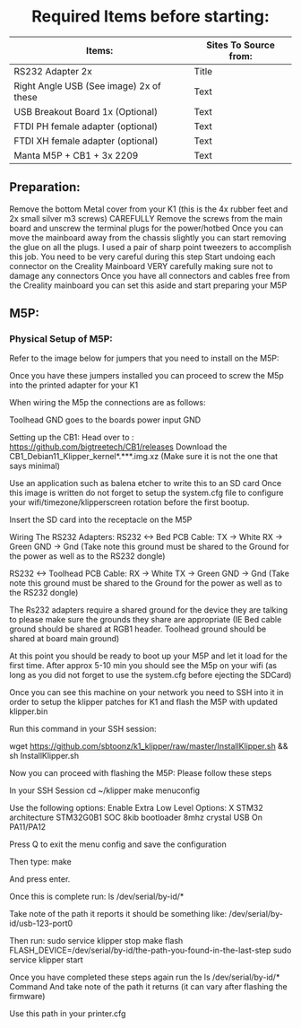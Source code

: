 <center><H1> Required Items before starting:</h1></center> 



| Items:      | Sites To Source from: |
| ----------- | ----------- |
| RS232 Adapter 2x      | Title       |
| Right Angle USB (See image) 2x of these   | Text        |
| USB Breakout Board 1x (Optional) | Text        |
| FTDI PH female adapter (optional)   | Text        |
| FTDI XH female adapter (optional)   | Text        |
| Manta M5P + CB1 + 3x 2209  | Text        |


## Preparation: 


Remove the bottom Metal cover from your K1 (this is the 4x rubber feet and 2x small silver m3 screws)
CAREFULLY  Remove the screws from the main board and unscrew the terminal plugs for the power/hotbed
Once you can move the mainboard away from the chassis slightly you can start removing the glue on all the plugs. I used a pair of sharp point tweezers to accomplish this job. You need to be very careful during this step 
Start undoing each connector on the Creality Mainboard VERY carefully making sure not to damage any connectors
Once you have all connectors and cables free from the Creality mainboard you can set this aside and start preparing your M5P


## M5P:

### Physical Setup of M5P:

Refer to the image below for jumpers that you need to install on the M5P:



Once you have these jumpers installed you can proceed to screw the M5p into the printed adapter for your K1

When wiring the M5p the connections are as follows: 




Toolhead GND goes to the boards power input GND


Setting up the CB1:
Head over to : https://github.com/bigtreetech/CB1/releases
Download the CB1_Debian11_Klipper_kernel*.***.img.xz (Make sure it is not the one that says minimal)

Use an application such as balena etcher to write this to an SD card
Once this image is written do not forget to setup the system.cfg file to configure your wifi/timezone/klipperscreen rotation before the first bootup.


Insert the SD card into the receptacle on the M5P

Wiring The RS232 Adapters: 
RS232 <-> Bed PCB Cable:
TX → White
RX → Green
GND → Gnd (Take note this ground must be shared to the Ground for the power as well as to the RS232 dongle)

RS232 <-> Toolhead PCB Cable:
RX → White
TX → Green
GND → Gnd (Take note this ground must be shared to the Ground for the power as well as to the RS232 dongle)

The Rs232 adapters require a shared ground for the device they are talking to please make sure the grounds they share are appropriate (IE Bed cable ground should be shared at RGB1 header. Toolhead ground should be shared at board main ground) 


At this point you should be ready to boot up your M5P and let it load for the first time. After approx 5-10 min you should see the M5p on your wifi (as long as you did not forget to use the system.cfg before ejecting the SDCard) 

Once you can see this machine on your network you need to SSH into it in order to setup the klipper patches for K1 and flash the M5P with updated klipper.bin

Run this command in your SSH session:

wget https://github.com/sbtoonz/k1_klipper/raw/master/InstallKlipper.sh && sh InstallKlipper.sh

Now you can proceed with flashing the M5P:
Please follow these steps 

In your SSH Session 
cd ~/klipper
make menuconfig


Use the following options:
Enable Extra Low Level Options: X
STM32 architecture
STM32G0B1 SOC
8kib bootloader
8mhz crystal
USB On PA11/PA12

Press Q to exit the menu config and save the configuration

Then type:
make

And press enter.

Once this is complete run:
ls /dev/serial/by-id/*

Take note of the path it reports it should be something like:
/dev/serial/by-id/usb-123-port0


Then run:
sudo service klipper stop
make flash FLASH_DEVICE=/dev/serial/by-id/the-path-you-found-in-the-last-step
sudo service klipper start

Once you have completed these steps again run the 
ls /dev/serial/by-id/*
Command 
And take note of the path it returns (it can vary after flashing the firmware)

Use this path in your printer.cfg 
